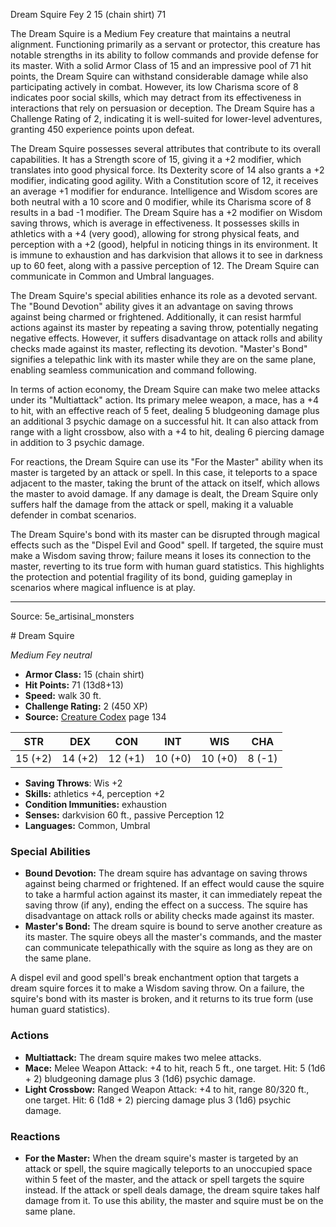 <MonsterName/>Dream Squire</MonsterName>
<CreatureType/>Fey</CreatureType>
<CR/>2</CR>
<AC/>15 (chain shirt)</AC>
<HP/>71</HP>
<summary>The Dream Squire is a Medium Fey creature that maintains a neutral alignment. Functioning primarily as a servant or protector, this creature has notable strengths in its ability to follow commands and provide defense for its master. With a solid Armor Class of 15 and an impressive pool of 71 hit points, the Dream Squire can withstand considerable damage while also participating actively in combat. However, its low Charisma score of 8 indicates poor social skills, which may detract from its effectiveness in interactions that rely on persuasion or deception. The Dream Squire has a Challenge Rating of 2, indicating it is well-suited for lower-level adventures, granting 450 experience points upon defeat.</summary>

<detail>

The Dream Squire possesses several attributes that contribute to its overall capabilities. It has a Strength score of 15, giving it a +2 modifier, which translates into good physical force. Its Dexterity score of 14 also grants a +2 modifier, indicating good agility. With a Constitution score of 12, it receives an average +1 modifier for endurance. Intelligence and Wisdom scores are both neutral with a 10 score and 0 modifier, while its Charisma score of 8 results in a bad -1 modifier. The Dream Squire has a +2 modifier on Wisdom saving throws, which is average in effectiveness. It possesses skills in athletics with a +4 (very good), allowing for strong physical feats, and perception with a +2 (good), helpful in noticing things in its environment. It is immune to exhaustion and has darkvision that allows it to see in darkness up to 60 feet, along with a passive perception of 12. The Dream Squire can communicate in Common and Umbral languages.

The Dream Squire's special abilities enhance its role as a devoted servant. The "Bound Devotion" ability gives it an advantage on saving throws against being charmed or frightened. Additionally, it can resist harmful actions against its master by repeating a saving throw, potentially negating negative effects. However, it suffers disadvantage on attack rolls and ability checks made against its master, reflecting its devotion. "Master's Bond" signifies a telepathic link with its master while they are on the same plane, enabling seamless communication and command following.

In terms of action economy, the Dream Squire can make two melee attacks under its "Multiattack" action. Its primary melee weapon, a mace, has a +4 to hit, with an effective reach of 5 feet, dealing 5 bludgeoning damage plus an additional 3 psychic damage on a successful hit. It can also attack from range with a light crossbow, also with a +4 to hit, dealing 6 piercing damage in addition to 3 psychic damage. 

For reactions, the Dream Squire can use its "For the Master" ability when its master is targeted by an attack or spell. In this case, it teleports to a space adjacent to the master, taking the brunt of the attack on itself, which allows the master to avoid damage. If any damage is dealt, the Dream Squire only suffers half the damage from the attack or spell, making it a valuable defender in combat scenarios.

The Dream Squire's bond with its master can be disrupted through magical effects such as the "Dispel Evil and Good" spell. If targeted, the squire must make a Wisdom saving throw; failure means it loses its connection to the master, reverting to its true form with human guard statistics. This highlights the protection and potential fragility of its bond, guiding gameplay in scenarios where magical influence is at play.</detail>



---

Source: 5e_artisinal_monsters

<statblock>
# Dream Squire

*Medium* *Fey* *neutral*

- **Armor Class:** 15 (chain shirt)
- **Hit Points:** 71 (13d8+13)
- **Speed:** walk 30 ft.
- **Challenge Rating:** 2 (450 XP)
- **Source:** [Creature Codex](https://koboldpress.com/kpstore/product/creature-codex-for-5th-edition-dnd) page 134

| STR | DEX | CON | INT | WIS | CHA |
| --- | --- | --- | --- | --- | --- |
| 15 (+2) | 14 (+2) | 12 (+1) | 10 (+0) | 10 (+0) | 8 (-1) |

- **Saving Throws**: Wis +2
- **Skills:** athletics +4, perception +2
- **Condition Immunities:** exhaustion
- **Senses:** darkvision 60 ft., passive Perception 12
- **Languages:** Common, Umbral

### Special Abilities

- **Bound Devotion:** The dream squire has advantage on saving throws against being charmed or frightened. If an effect would cause the squire to take a harmful action against its master, it can immediately repeat the saving throw (if any), ending the effect on a success. The squire has disadvantage on attack rolls or ability checks made against its master.
- **Master's Bond:** The dream squire is bound to serve another creature as its master. The squire obeys all the master's commands, and the master can communicate telepathically with the squire as long as they are on the same plane. 

A dispel evil and good spell's break enchantment option that targets a dream squire forces it to make a Wisdom saving throw. On a failure, the squire's bond with its master is broken, and it returns to its true form (use human guard statistics).

### Actions

- **Multiattack:** The dream squire makes two melee attacks.
- **Mace:** Melee Weapon Attack: +4 to hit, reach 5 ft., one target. Hit: 5 (1d6 + 2) bludgeoning damage plus 3 (1d6) psychic damage.
- **Light Crossbow:** Ranged Weapon Attack: +4 to hit, range 80/320 ft., one target. Hit: 6 (1d8 + 2) piercing damage plus 3 (1d6) psychic damage.

### Reactions

- **For the Master:** When the dream squire's master is targeted by an attack or spell, the squire magically teleports to an unoccupied space within 5 feet of the master, and the attack or spell targets the squire instead. If the attack or spell deals damage, the dream squire takes half damage from it. To use this ability, the master and squire must be on the same plane.


</statblock>


